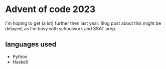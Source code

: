 # Advent of code 2023

I'm hoping to get (a lot) further then last year. Blog post about this might be delayed, as I'm busy with schoolwork and SSAT prep.

## languages used
- Python
- Haskell

